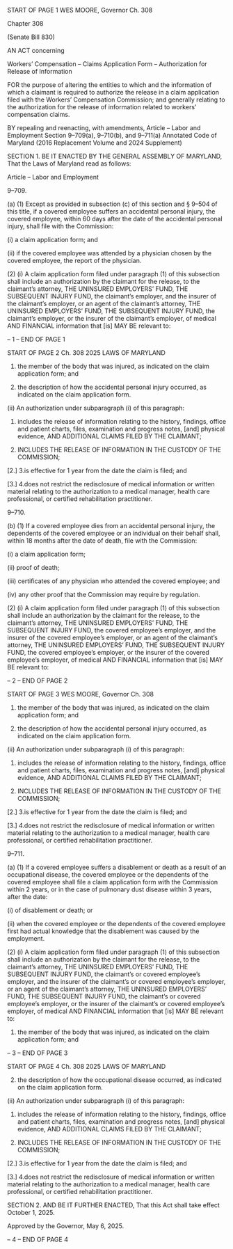 START OF PAGE 1
WES MOORE, Governor Ch. 308

Chapter 308

(Senate Bill 830)

AN ACT concerning

Workers’ Compensation – Claims Application Form – Authorization for Release
of Information

FOR the purpose of altering the entities to which and the information of which a claimant
is required to authorize the release in a claim application filed with the Workers’
Compensation Commission; and generally relating to the authorization for the
release of information related to workers’ compensation claims.

BY repealing and reenacting, with amendments,
Article – Labor and Employment
Section 9–709(a), 9–710(b), and 9–711(a)
Annotated Code of Maryland
(2016 Replacement Volume and 2024 Supplement)

SECTION 1. BE IT ENACTED BY THE GENERAL ASSEMBLY OF MARYLAND,
That the Laws of Maryland read as follows:

Article – Labor and Employment

9–709.

(a) (1) Except as provided in subsection (c) of this section and § 9–504 of this
title, if a covered employee suffers an accidental personal injury, the covered employee,
within 60 days after the date of the accidental personal injury, shall file with the
Commission:

(i) a claim application form; and

(ii) if the covered employee was attended by a physician chosen by
the covered employee, the report of the physician.

(2) (i) A claim application form filed under paragraph (1) of this
subsection shall include an authorization by the claimant for the release, to the claimant’s
attorney, THE UNINSURED EMPLOYERS’ FUND, THE SUBSEQUENT INJURY FUND, the
claimant’s employer, and the insurer of the claimant’s employer, or an agent of the
claimant’s attorney, THE UNINSURED EMPLOYERS’ FUND, THE SUBSEQUENT INJURY
FUND, the claimant’s employer, or the insurer of the claimant’s employer, of medical AND
FINANCIAL information that [is] MAY BE relevant to:

– 1 –
END OF PAGE 1

START OF PAGE 2
Ch. 308 2025 LAWS OF MARYLAND

1. the member of the body that was injured, as indicated on
the claim application form; and

2. the description of how the accidental personal injury
occurred, as indicated on the claim application form.

(ii) An authorization under subparagraph (i) of this paragraph:

1. includes the release of information relating to the history,
findings, office and patient charts, files, examination and progress notes, [and] physical
evidence, AND ADDITIONAL CLAIMS FILED BY THE CLAIMANT;

2. INCLUDES THE RELEASE OF INFORMATION IN THE
CUSTODY OF THE COMMISSION;

[2.] 3.is effective for 1 year from the date the claim is filed; and

[3.] 4.does not restrict the redisclosure of medical information or
written material relating to the authorization to a medical manager, health care
professional, or certified rehabilitation practitioner.

9–710.

(b) (1) If a covered employee dies from an accidental personal injury, the
dependents of the covered employee or an individual on their behalf shall, within 18 months
after the date of death, file with the Commission:

(i) a claim application form;

(ii) proof of death;

(iii) certificates of any physician who attended the covered employee;
and

(iv) any other proof that the Commission may require by regulation.

(2) (i) A claim application form filed under paragraph (1) of this
subsection shall include an authorization by the claimant for the release, to the claimant’s
attorney, THE UNINSURED EMPLOYERS’ FUND, THE SUBSEQUENT INJURY FUND, the
covered employee’s employer, and the insurer of the covered employee’s employer, or an
agent of the claimant’s attorney, THE UNINSURED EMPLOYERS’ FUND, THE
SUBSEQUENT INJURY FUND, the covered employee’s employer, or the insurer of the
covered employee’s employer, of medical AND FINANCIAL information that [is] MAY BE
relevant to:

– 2 –
END OF PAGE 2

START OF PAGE 3
WES MOORE, Governor Ch. 308

1. the member of the body that was injured, as indicated on
the claim application form; and

2. the description of how the accidental personal injury
occurred, as indicated on the claim application form.

(ii) An authorization under subparagraph (i) of this paragraph:

1. includes the release of information relating to the history,
findings, office and patient charts, files, examination and progress notes, [and] physical
evidence, AND ADDITIONAL CLAIMS FILED BY THE CLAIMANT;

2. INCLUDES THE RELEASE OF INFORMATION IN THE
CUSTODY OF THE COMMISSION;

[2.] 3.is effective for 1 year from the date the claim is filed; and

[3.] 4.does not restrict the redisclosure of medical information or
written material relating to the authorization to a medical manager, health care
professional, or certified rehabilitation practitioner.

9–711.

(a) (1) If a covered employee suffers a disablement or death as a result of an
occupational disease, the covered employee or the dependents of the covered employee shall
file a claim application form with the Commission within 2 years, or in the case of
pulmonary dust disease within 3 years, after the date:

(i) of disablement or death; or

(ii) when the covered employee or the dependents of the covered
employee first had actual knowledge that the disablement was caused by the employment.

(2) (i) A claim application form filed under paragraph (1) of this
subsection shall include an authorization by the claimant for the release, to the claimant’s
attorney, THE UNINSURED EMPLOYERS’ FUND, THE SUBSEQUENT INJURY FUND, the
claimant’s or covered employee’s employer, and the insurer of the claimant’s or covered
employee’s employer, or an agent of the claimant’s attorney, THE UNINSURED
EMPLOYERS’ FUND, THE SUBSEQUENT INJURY FUND, the claimant’s or covered
employee’s employer, or the insurer of the claimant’s or covered employee’s employer, of
medical AND FINANCIAL information that [is] MAY BE relevant to:

1. the member of the body that was injured, as indicated on
the claim application form; and

– 3 –
END OF PAGE 3

START OF PAGE 4
Ch. 308 2025 LAWS OF MARYLAND

2. the description of how the occupational disease occurred,
as indicated on the claim application form.

(ii) An authorization under subparagraph (i) of this paragraph:

1. includes the release of information relating to the history,
findings, office and patient charts, files, examination and progress notes, [and] physical
evidence, AND ADDITIONAL CLAIMS FILED BY THE CLAIMANT;

2. INCLUDES THE RELEASE OF INFORMATION IN THE
CUSTODY OF THE COMMISSION;

[2.] 3.is effective for 1 year from the date the claim is filed; and

[3.] 4.does not restrict the redisclosure of medical information or
written material relating to the authorization to a medical manager, health care
professional, or certified rehabilitation practitioner.

SECTION 2. AND BE IT FURTHER ENACTED, That this Act shall take effect
October 1, 2025.

Approved by the Governor, May 6, 2025.

– 4 –
END OF PAGE 4